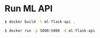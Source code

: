 # Run ML API

```bash
$ docker build -t ml-flask-api .
```

```bash
$ docker run -p 5000:5000 -d ml-flask-api
```